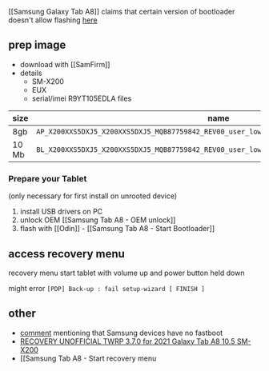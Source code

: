 [[Samsung Galaxy Tab A8]]
claims that certain version of bootloader doesn't allow flashing [here](https://www.reddit.com/r/LineageOS/comments/119nz5t/bootloader_version_not_compatible_with/)


## prep image
- download with [[SamFirm]]
- details
	- SM-X200
	- EUX
	- serial/imei R9YT105EDLA
files

| size  | name                                                                                        |
| ----- | ------------------------------------------------------------------------------------------- |
| 8gb   | `AP_X200XXS5DXJ5_X200XXS5DXJ5_MQB87759842_REV00_user_low_ship_MULTI_CERT_meta_OS14.tar.md5` |
| 10 Mb | `BL_X200XXS5DXJ5_X200XXS5DXJ5_MQB87759842_REV00_user_low_ship_MULTI_CERT.tar.md5`           |
### Prepare your Tablet 
(only necessary for first install on unrooted device)​

1. install USB drivers on PC
2. unlock OEM [[Samsung Tab A8 - OEM unlock]]
3. flash with [[Odin]] - [[Samsung Tab A8 - Start Bootloader]]
## access recovery menu
recovery menu
start tablet with volume up and power button held down

might error `[PDP] Back-up : fail setup-wizard [ FINISH ]`
## other
- [comment](https://stackoverflow.com/a/70178103) mentioning that Samsung devices have no fastboot
- [RECOVERY UNOFFICIAL TWRP 3.7.0 for 2021 Galaxy Tab A8 10.5 SM-X200](https://xdaforums.com/t/recovery-unofficial-twrp-3-7-0-for-2021-galaxy-tab-a8-10-5-sm-x200.4488691/)
- [[Samsung Tab A8 - Start recovery menu
